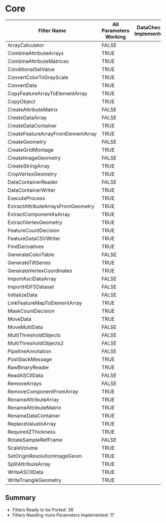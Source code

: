 # Core #

|  Filter Name | All Parameters Working | DataCheck Implemented | Execute Implemented | Documentation Implemented |
|--------------|------------------------|-----------------------|---------------------|---------------------------|
| ArrayCalculator | FALSE  | | | |
| CombineAttributeArrays | TRUE  | | | |
| CombineAttributeMatrices | TRUE  | | | |
| ConditionalSetValue | TRUE  | | | |
| ConvertColorToGrayScale | TRUE  | | | |
| ConvertData | TRUE  | | | |
| CopyFeatureArrayToElementArray | TRUE  | | | |
| CopyObject | TRUE  | | | |
| CreateAttributeMatrix | FALSE  | | | |
| CreateDataArray | FALSE  | | | |
| CreateDataContainer | TRUE  | | | |
| CreateFeatureArrayFromElementArray | TRUE  | | | |
| CreateGeometry | FALSE  | | | |
| CreateGridMontage | TRUE  | | | |
| CreateImageGeometry | FALSE  | | | |
| CreateStringArray | TRUE  | | | |
| CropVertexGeometry | TRUE  | | | |
| DataContainerReader | FALSE  | | | |
| DataContainerWriter | TRUE  | | | |
| ExecuteProcess | TRUE  | | | |
| ExtractAttributeArraysFromGeometry | TRUE  | | | |
| ExtractComponentAsArray | TRUE  | | | |
| ExtractVertexGeometry | TRUE  | | | |
| FeatureCountDecision | TRUE  | | | |
| FeatureDataCSVWriter | TRUE  | | | |
| FindDerivatives | TRUE  | | | |
| GenerateColorTable | FALSE  | | | |
| GenerateTiltSeries | TRUE  | | | |
| GenerateVertexCoordinates | TRUE  | | | |
| ImportAsciDataArray | FALSE  | | | |
| ImportHDF5Dataset | FALSE  | | | |
| InitializeData | FALSE  | | | |
| LinkFeatureMapToElementArray | TRUE  | | | |
| MaskCountDecision | TRUE  | | | |
| MoveData | TRUE  | | | |
| MoveMultiData | FALSE  | | | |
| MultiThresholdObjects | FALSE  | | | |
| MultiThresholdObjects2 | FALSE  | | | |
| PipelineAnnotation | FALSE  | | | |
| PostSlackMessage | TRUE  | | | |
| RawBinaryReader | TRUE  | | | |
| ReadASCIIData | FALSE  | | | |
| RemoveArrays | FALSE  | | | |
| RemoveComponentFromArray | TRUE  | | | |
| RenameAttributeArray | TRUE  | | | |
| RenameAttributeMatrix | TRUE  | | | |
| RenameDataContainer | TRUE  | | | |
| ReplaceValueInArray | TRUE  | | | |
| RequiredZThickness | TRUE  | | | |
| RotateSampleRefFrame | FALSE  | | | |
| ScaleVolume | TRUE  | | | |
| SetOriginResolutionImageGeom | TRUE  | | | |
| SplitAttributeArray | TRUE  | | | |
| WriteASCIIData | TRUE  | | | |
| WriteTriangleGeometry | TRUE  | | | |


## Summary ##

+ Filters Ready to be Ported: 38
+ Filters Needing more Parameters Implemented: 17

